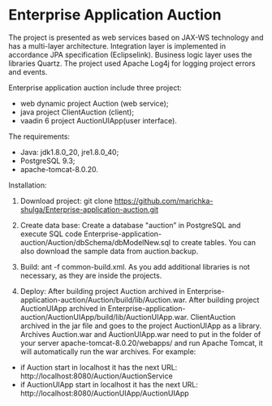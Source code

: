 # Enterprise Аpplication Аuction
The project is presented as web services based on JAX-WS technology and has a multi-layer architecture. Integration layer is implemented in accordance JPA specification (Eclipselink). Business logic layer uses the libraries Quartz. The project used Apache Log4j for logging project errors and events.

 Enterprise application auction include three project:
- web dynamic project Auction (web service);
- java project ClientAuction (client);
- vaadin 6 project AuctionUIApp(user interface).

The requirements:
 - Java: jdk1.8.0_20, jre1.8.0_40;
 - PostgreSQL 9.3;
 - apache-tomcat-8.0.20.

Installation:

1. Download project:
git clone https://github.com/marichka-shulga/Enterprise-application-auction.git

2. Create data base:
Create a database "auction” in PostgreSQL and execute SQL code Enterprise-application-auction/Auction/dbSchema/dbModelNew.sql to create tables.
You can also download the sample data from auction.backup.

3. Build:
ant -f common-build.xml. 
As you add additional libraries is not necessary, as they are inside the projects.

4. Deploy:
After building project Auction archived in 
Enterprise-application-auction/Auction/build/lib/Auction.war. 
After building project AuctionUIApp archived in 
Enterprise-application-auction/AuctionUIApp/build/lib/AuctionUIApp.war.
ClientAuction archived in the jar file and goes to the project AuctionUIApp as a library. 
Archives Auction.war and AuctionUIApp.war need to put in the folder of your server apache-tomcat-8.0.20/webapps/ and run Apache Tomcat, it will automatically run the war archives.
For example:
 - if Auction start in localhost it has the next URL: http://localhost:8080/Auction/AuctionService
 - if AuctionUIApp start in localhost it has the next URL: http://localhost:8080/AuctionUIApp/AuctionUIApp
